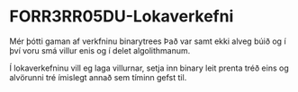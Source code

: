# FORR3RR05DU-Lokaverkefni
Mér þótti gaman af verkfninu binarytrees 
Það var samt ekki alveg búið og í því voru smá villur enis og í delet algolithmanum.

Í lokaverkefninu vill eg laga villurnar, setja inn binary leit prenta tréð eins og alvörunni tré ímislegt annað sem tíminn gefst til. 